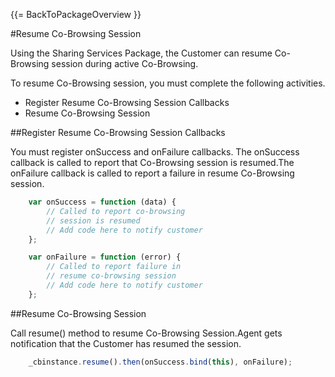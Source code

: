 {{= BackToPackageOverview }}

#Resume Co-Browsing Session

Using the Sharing Services Package, the Customer can resume Co-Browsing session during active Co-Browsing. 

To resume Co-Browsing session, you must complete the following activities.

* Register Resume Co-Browsing Session Callbacks
* Resume Co-Browsing Session 

##Register Resume Co-Browsing Session Callbacks

You must register onSuccess and onFailure callbacks. The onSuccess callback is called to report that Co-Browsing session is resumed.The onFailure callback is called to report a failure in resume Co-Browsing session. 

```javascript
	var onSuccess = function (data) {
		// Called to report co-browsing
		// session is resumed
		// Add code here to notify customer
	};

	var onFailure = function (error) {
		// Called to report failure in 
		// resume co-browsing session
		// Add code here to notify customer
	};	
```

##Resume Co-Browsing Session

Call resume() method to resume Co-Browsing Session.Agent gets notification that the Customer has resumed the session.

```javascript	 
	_cbinstance.resume().then(onSuccess.bind(this), onFailure);
```